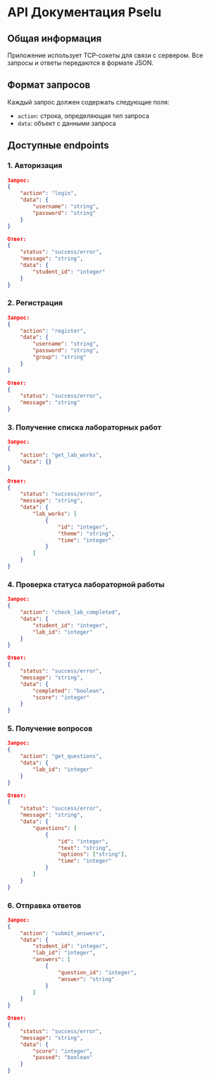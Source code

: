 # API Документация Pselu

## Общая информация
Приложение использует TCP-сокеты для связи с сервером. Все запросы и ответы передаются в формате JSON.

## Формат запросов
Каждый запрос должен содержать следующие поля:
- `action`: строка, определяющая тип запроса
- `data`: объект с данными запроса

## Доступные endpoints

### 1. Авторизация
```json
Запрос:
{
    "action": "login",
    "data": {
        "username": "string",
        "password": "string"
    }
}

Ответ:
{
    "status": "success/error",
    "message": "string",
    "data": {
        "student_id": "integer"
    }
}
```

### 2. Регистрация
```json
Запрос:
{
    "action": "register",
    "data": {
        "username": "string",
        "password": "string",
        "group": "string"
    }
}

Ответ:
{
    "status": "success/error",
    "message": "string"
}
```

### 3. Получение списка лабораторных работ
```json
Запрос:
{
    "action": "get_lab_works",
    "data": {}
}

Ответ:
{
    "status": "success/error",
    "message": "string",
    "data": {
        "lab_works": [
            {
                "id": "integer",
                "theme": "string",
                "time": "integer"
            }
        ]
    }
}
```

### 4. Проверка статуса лабораторной работы
```json
Запрос:
{
    "action": "check_lab_completed",
    "data": {
        "student_id": "integer",
        "lab_id": "integer"
    }
}

Ответ:
{
    "status": "success/error",
    "message": "string",
    "data": {
        "completed": "boolean",
        "score": "integer"
    }
}
```

### 5. Получение вопросов
```json
Запрос:
{
    "action": "get_questions",
    "data": {
        "lab_id": "integer"
    }
}

Ответ:
{
    "status": "success/error",
    "message": "string",
    "data": {
        "questions": [
            {
                "id": "integer",
                "text": "string",
                "options": ["string"],
                "time": "integer"
            }
        ]
    }
}
```

### 6. Отправка ответов
```json
Запрос:
{
    "action": "submit_answers",
    "data": {
        "student_id": "integer",
        "lab_id": "integer",
        "answers": [
            {
                "question_id": "integer",
                "answer": "string"
            }
        ]
    }
}

Ответ:
{
    "status": "success/error",
    "message": "string",
    "data": {
        "score": "integer",
        "passed": "boolean"
    }
}
```
